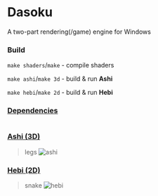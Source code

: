 # Dasoku
A two-part rendering(/game) engine for Windows

### Build
`make shaders`/`make` - compile shaders

`make ashi`/`make 3d` - build & run **Ashi**

`make hebi`/`make 2d` - build & run **Hebi**

### [Dependencies](https://github.com/vrecusko/Dasoku/tree/master/.dependencies)

# 

### [Ashi (3D)](https://github.com/vrecusko/Dasoku/tree/master/Ashi%20(3D))
> legs
![ashi](https://i.imgur.com/dgX9GVo.png "Ashi 3D")

### [Hebi (2D)](https://github.com/vrecusko/Dasoku/tree/master/Hebi%20(2D))
> snake
![hebi](https://i.imgur.com/TqOmi6L.png "Hebi 2D")
